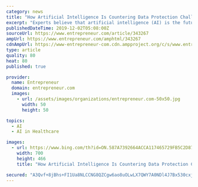 ```yaml
---
category: news
title: "How Artificial Intelligence Is Countering Data Protection Challenges Facing Organizations"
excerpt: "Experts believe that artificial intelligence (AI) is the future as it has the potential to transform everything right from healthcare to space exploration. Enterprises have already started looking at ways to utilize AI to process and protect data. Some of you might have heard the term ‘big data’. Big data is based mainly on AI and machine ..."
publishedDateTime: 2019-12-02T05:08:00Z
sourceUrl: https://www.entrepreneur.com/article/343267
ampUrl: https://www.entrepreneur.com/amphtml/343267
cdnAmpUrl: https://www-entrepreneur-com.cdn.ampproject.org/c/s/www.entrepreneur.com/amphtml/343267
type: article
quality: 80
heat: 80
published: true

provider:
  name: Entrepreneur
  domain: entrepreneur.com
  images:
    - url: /assets/images/organizations/entrepreneur.com-50x50.jpg
      width: 50
      height: 50

topics:
  - AI
  - AI in Healthcare

images:
  - url: https://www.bing.com/th?id=ON.587A7392664ACCA117465729FB5C2D87
    width: 700
    height: 466
    title: "How Artificial Intelligence Is Countering Data Protection Challenges Facing Organizations"

secured: "A3Qvf+8jBhs+FI1Ua8NLCCNG8QZCgw6ao8uOLwLX7QWY7A0NDl4J7Bx530cxj94OkGrwgS4M8sUtVQzUF0oj6SU/CVXifOFJ/OnewE9x+0EQ21PTjubh39zi07TC591kZKvOPlPjJxOTFl7w6cZ3Eua1lcx1WmNkqu2+OsDoBFBmKpVSaTCZBPiTMm2aT4y3QRtF5RYWUVr5K+f0vd5csttBz/PZ5jFp5XpqXbGYRNCNaWAH2fevJsdGLjgrbjwB+jeYUXaFlc3KGHLj977mKQ==;FA04JRW5vREQ6HqCmc297A=="
---
```


